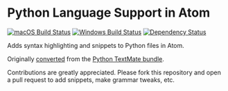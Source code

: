 # Python Language Support in Atom
[![macOS Build Status](https://travis-ci.org/atom/language-python.svg?branch=master)](https://travis-ci.org/atom/language-python)
[![Windows Build Status](https://ci.appveyor.com/api/projects/status/hmxrb9jttjh41es9/branch/master?svg=true)](https://ci.appveyor.com/project/Atom/language-python/branch/master)
[![Dependency Status](https://david-dm.org/atom/language-python.svg)](https://david-dm.org/atom/language-python)

Adds syntax highlighting and snippets to Python files in Atom.

Originally [converted](http://flight-manual.atom.io/hacking-atom/sections/converting-from-textmate) from the [Python TextMate bundle](https://github.com/textmate/python.tmbundle).

Contributions are greatly appreciated. Please fork this repository and open a pull request to add snippets, make grammar tweaks, etc.
